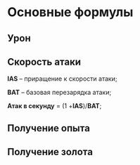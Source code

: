 # Основные формулы

## Урон

## Скорость атаки

**IAS** &ndash; приращение к скорости атаки;

**BAT** &ndash; базовая перезарядка атаки;

**Атак в секунду** = (1 +**IAS**)/**BAT**;

## Получение опыта

## Получение золота